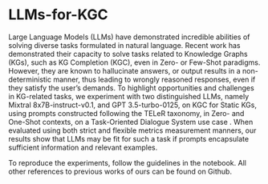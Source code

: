 # LLMs-for-KGC
Large Language Models (LLMs) have demonstrated incredible abilities of solving diverse tasks formulated in natural language. Recent work has demonstrated their capacity to solve tasks related to Knowledge Graphs (KGs), such as KG Completion (KGC), even in Zero- or Few-Shot paradigms. However, they are known to hallucinate answers, or output results in a non-deterministic manner, thus leading to wrongly reasoned responses, even if they satisfy the user’s demands. To highlight opportunities and challenges in KG-related tasks, we experiment with two distinguished LLMs, namely Mixtral 8x7B-instruct-v0.1, and GPT 3.5-turbo-0125, on KGC for Static KGs, using prompts constructed following the TELeR taxonomy, in Zero- and One-Shot contexts, on a Task-Oriented Dialogue System use case . When evaluated using both strict and flexible metrics measurement manners, our results show that LLMs may be fit for such a task if prompts encapsulate sufficient information and relevant examples. 

To reproduce the experiments, follow the guidelines in the notebook. All other references to previous works of ours can be found on Github.
